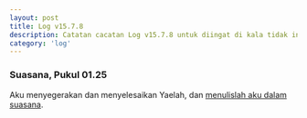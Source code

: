 ```yaml
---
layout: post
title: Log v15.7.8
description: Catatan cacatan Log v15.7.8 untuk diingat di kala tidak ingat sekaligus sengaja tidak ingat agar kembali mengingat.
category: 'log'
---
```


### Suasana, Pukul 01.25

Aku menyegerakan dan menyelesaikan Yaelah, dan [menulislah aku dalam suasana](/null/aku-tidak-gaul.html).

